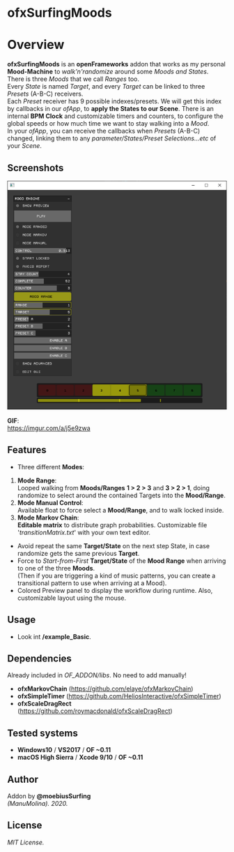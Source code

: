 ofxSurfingMoods
=============================

# Overview
**ofxSurfingMoods** is an **openFrameworks** addon that works as my personal **Mood-Machine** to *walk'n'randomize* around some *Moods and States*.  
There is three *Moods* that we call *Ranges* too.  
Every *State* is named *Target*, and every *Target* can be linked to three *Presets* (A-B-C) receivers.  
Each *Preset* receiver has 9 possible indexes/presets. We will get this index by callbacks in our *ofApp*, to **apply the States to our Scene**.
There is an internal **BPM Clock** and customizable timers and counters, to configure the global speeds or how much time we want to stay walking into a *Mood*.  
In your *ofApp*, you can receive the callbacks when *Presets* (A-B-C) changed, linking them to any *parameter/States/Preset Selections...etc* of your *Scene*.

## Screenshots
![image](/readme_images/Capture1.PNG?raw=true "image")  

**GIF**:  
https://imgur.com/a/j5e9zwa

## Features
- Three different **Modes**:
1. **Mode Range**:  
Looped walking from **Moods/Ranges** **1 > 2 > 3** and **3 > 2 > 1**, doing randomize to select around the contained Targets into the **Mood/Range**.
2. **Mode Manual Control**:  
Available float to force select a **Mood/Range**, and to walk locked inside.
3. **Mode Markov Chain**:  
**Editable matrix** to distribute graph probabilities. Customizable file '*transitionMatrix.txt*' with your own text editor. 
- Avoid repeat the same **Target/State** on the next step State, in case randomize gets the same previous **Target**.
- Force to *Start-from-First* **Target/State** of the **Mood Range** when arriving to one of the three **Moods**.  
(Then if you are triggering a kind of music patterns, you can create a transitional pattern to use when arriving at a Mood).
- Colored Preview panel to display the workflow during runtime. Also, customizable layout using the mouse.

## Usage
 - Look int **/example_Basic**.

## Dependencies
Already included in *OF_ADDON/libs*. No need to add manually!
- **ofxMarkovChain** (https://github.com/elaye/ofxMarkovChain)
- **ofxSimpleTimer** (https://github.com/HeliosInteractive/ofxSimpleTimer)
- **ofxScaleDragRect** (https://github.com/roymacdonald/ofxScaleDragRect)

## Tested systems
- **Windows10** / **VS2017** / **OF ~0.11**
- **macOS High Sierra** / **Xcode 9/10** / **OF ~0.11**

## Author
Addon by **@moebiusSurfing**  
*(ManuMolina). 2020.*

## License
*MIT License.*